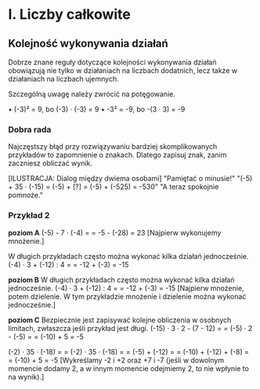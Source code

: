 # I. Liczby całkowite

## Kolejność wykonywania działań

Dobrze znane reguły dotyczące kolejności wykonywania działań obowiązują nie tylko w działaniach na liczbach dodatnich, lecz także w działaniach na liczbach ujemnych.

Szczególną uwagę należy zwrócić na potęgowanie.

• (-3)² = 9,      bo      (-3) · (-3) = 9
• -3² = -9,       bo      -(3 · 3) = -9

### Dobra rada

Najczęstszy błąd przy rozwiązywaniu bardziej skomplikowanych przykładów to zapomnienie o znakach. Dlatego zapisuj znak, zanim zaczniesz obliczać wynik.

[ILUSTRACJA: Dialog między dwiema osobami]
"Pamiętać o minusie!" 
"(-5) + 35 · (-15) = (-5) + [?] = (-5) + (-525) = -530"
"A teraz spokojnie pomnoże."

### Przykład 2

**poziom A**
(-5) - 7 · (-4) =
= -5 - (-28) = 23    [Najpierw wykonujemy mnożenie.]

W długich przykładach często można wykonać kilka działań jednocześnie.
(-4) · 3 + (-12) : 4 =
= -12 + (-3) = -15

**poziom B**
W długich przykładach często można wykonać kilka działań jednocześnie.
(-4) · 3 + (-12) : 4 =
= -12 + (-3) = -15    [Najpierw mnożenie, potem dzielenie. W tym przykładzie mnożenie i dzielenie można wykonać jednocześnie.]

**poziom C**
Bezpiecznie jest zapisywać kolejne obliczenia w osobnych limitach, zwłaszcza jeśli przykład jest długi.
(-15) · 3 · 2 - (7 - 12) =
= (-5) · 2 - (-5) =
= (-10) + 5 = -5

(-2) · 35 · (-18) =
= (-2) · 35 · (-18) =
= (-5) + (-12) =
= (-10) + (-12) + (-8) =
= (-10) + 5 = -5    [Wykreślamy -2 i +2 oraz +7 i -7 (jeśli w dowolnym momencie dodamy 2, a w innym momencie odejmiemy 2, to nie wpłynie to na wynik).]
